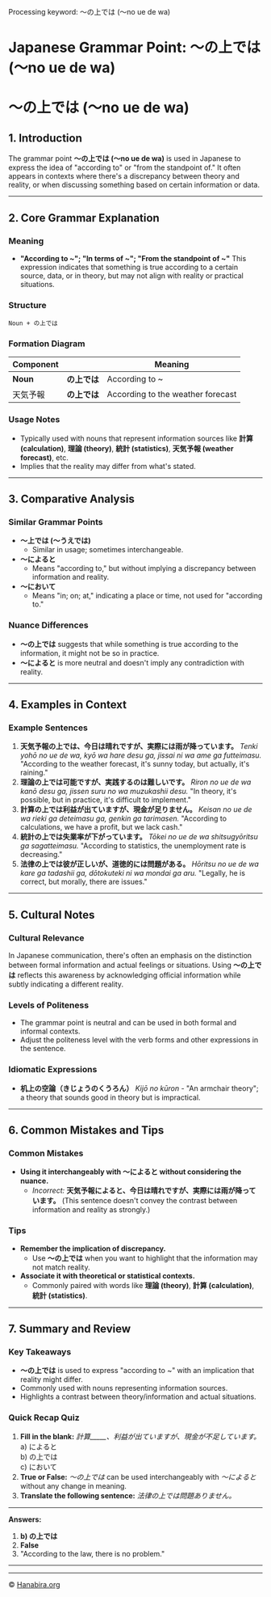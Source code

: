 Processing keyword: 〜の上では (〜no ue de wa)
# Japanese Grammar Point: 〜の上では (〜no ue de wa)
# 〜の上では (〜no ue de wa)
## 1. Introduction
The grammar point **〜の上では (〜no ue de wa)** is used in Japanese to express the idea of "according to" or "from the standpoint of." It often appears in contexts where there's a discrepancy between theory and reality, or when discussing something based on certain information or data.

---
## 2. Core Grammar Explanation
### Meaning
- **"According to ~"; "In terms of ~"; "From the standpoint of ~"**
This expression indicates that something is true according to a certain source, data, or in theory, but may not align with reality or practical situations.
### Structure
```
Noun + の上では
```
### Formation Diagram
| **Component**     |                 | **Meaning**            |
|-------------------|-----------------|------------------------|
| **Noun**          | **の上では**    | According to ~         |
| 天気予報          | **の上では**    | According to the weather forecast |
### Usage Notes
- Typically used with nouns that represent information sources like **計算 (calculation)**, **理論 (theory)**, **統計 (statistics)**, **天気予報 (weather forecast)**, etc.
- Implies that the reality may differ from what's stated.
---
## 3. Comparative Analysis
### Similar Grammar Points
- **〜上では (〜うえでは)**
  - Similar in usage; sometimes interchangeable.
- **〜によると**
  - Means "according to," but without implying a discrepancy between information and reality.
- **〜において**
  - Means "in; on; at," indicating a place or time, not used for "according to."
### Nuance Differences
- **〜の上では** suggests that while something is true according to the information, it might not be so in practice.
- **〜によると** is more neutral and doesn't imply any contradiction with reality.
---
## 4. Examples in Context
### Example Sentences
1. **天気予報の上では、今日は晴れですが、実際には雨が降っています。**
   *Tenki yohō no ue de wa, kyō wa hare desu ga, jissai ni wa ame ga futteimasu.*
   "According to the weather forecast, it's sunny today, but actually, it's raining."
2. **理論の上では可能ですが、実践するのは難しいです。**
   *Riron no ue de wa kanō desu ga, jissen suru no wa muzukashii desu.*
   "In theory, it's possible, but in practice, it's difficult to implement."
3. **計算の上では利益が出ていますが、現金が足りません。**
   *Keisan no ue de wa rieki ga deteimasu ga, genkin ga tarimasen.*
   "According to calculations, we have a profit, but we lack cash."
4. **統計の上では失業率が下がっています。**
   *Tōkei no ue de wa shitsugyōritsu ga sagatteimasu.*
   "According to statistics, the unemployment rate is decreasing."
5. **法律の上では彼が正しいが、道徳的には問題がある。**
   *Hōritsu no ue de wa kare ga tadashii ga, dōtokuteki ni wa mondai ga aru.*
   "Legally, he is correct, but morally, there are issues."
---
## 5. Cultural Notes
### Cultural Relevance
In Japanese communication, there's often an emphasis on the distinction between formal information and actual feelings or situations. Using **〜の上では** reflects this awareness by acknowledging official information while subtly indicating a different reality.
### Levels of Politeness
- The grammar point is neutral and can be used in both formal and informal contexts.
- Adjust the politeness level with the verb forms and other expressions in the sentence.
### Idiomatic Expressions
- **机上の空論（きじょうのくうろん）**
  *Kijō no kūron* - "An armchair theory"; a theory that sounds good in theory but is impractical.
---
## 6. Common Mistakes and Tips
### Common Mistakes
- **Using it interchangeably with 〜によると without considering the nuance.**
  - *Incorrect:* **天気予報によると、今日は晴れですが、実際には雨が降っています。**
    (This sentence doesn't convey the contrast between information and reality as strongly.)
### Tips
- **Remember the implication of discrepancy.**
  - Use **〜の上では** when you want to highlight that the information may not match reality.
- **Associate it with theoretical or statistical contexts.**
  - Commonly paired with words like **理論 (theory)**, **計算 (calculation)**, **統計 (statistics)**.
---
## 7. Summary and Review
### Key Takeaways
- **〜の上では** is used to express "according to ~" with an implication that reality might differ.
- Commonly used with nouns representing information sources.
- Highlights a contrast between theory/information and actual situations.
### Quick Recap Quiz
1. **Fill in the blank:**
   *計算_____、利益が出ていますが、現金が不足しています。*
   a) によると  
   b) の上では  
   c) において
2. **True or False:**
   *〜の上では* can be used interchangeably with *〜によると* without any change in meaning.
3. **Translate the following sentence:**
   *法律の上では問題ありません。*
---
**Answers:**
1. **b) の上では**
2. **False**
3. "According to the law, there is no problem."
---


---

© [Hanabira.org](https://hanabira.org)
